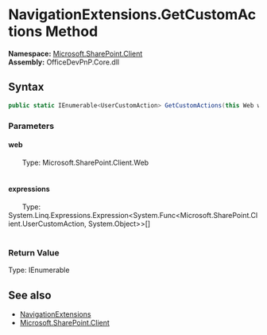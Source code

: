 # NavigationExtensions.GetCustomActions Method  
  

**Namespace:** [Microsoft.SharePoint.Client](Microsoft.SharePoint.Client.md)  
**Assembly:** OfficeDevPnP.Core.dll  
## Syntax
```C#
public static IEnumerable<UserCustomAction> GetCustomActions(this Web web, Expression<Func<UserCustomAction, Object>>[] expressions)
```
### Parameters
#### web  
&emsp;&emsp;Type: Microsoft.SharePoint.Client.Web  
&emsp;&emsp;  

  

#### expressions  
&emsp;&emsp;Type: System.Linq.Expressions.Expression&lt;System.Func&lt;Microsoft.SharePoint.Client.UserCustomAction, System.Object&gt;&gt;[]  
&emsp;&emsp;  

  

### Return Value
Type: IEnumerable<UserCustomAction>  

## See also
- [NavigationExtensions](Microsoft.SharePoint.Client.NavigationExtensions.md) 
- [Microsoft.SharePoint.Client](Microsoft.SharePoint.Client.md) 
